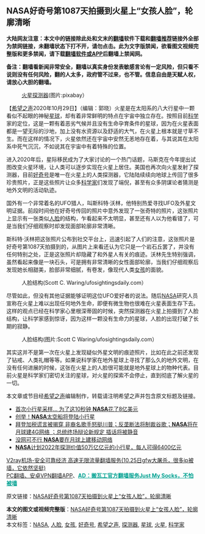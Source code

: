  <h2>NASA好奇号第1087天拍摄到火星上“女孩人脸”，轮廓清晰</h2> <p class="notice"><b>大陆网友注意：本文中的链接除此处和文末的<a href="https://github.com/bannedbook/fanqiang" >翻墙</a>软件下载和<a href="https://github.com/killgcd/justmysocks/blob/master/README.md">翻墙推荐</a>链接外全部为禁网链接，未翻墙状态下打不开，请勿点击。此为文字版禁闻，欲看图文视频完整版和更多禁闻，请下载<a href="https://github.com/bannedbook/fanqiang">翻墙软件或APP</a>后翻墙上禁闻网。</p><p>备注：翻墙看新闻非常安全，翻墙以真实身份发表敏感言论有一定风险，但只看不说则没有任何风险，翻的人太多，政府管不过来，也不管。信息自由是天赋人权，请放心大胆的翻墙。</b></p>  <div class="entry"> <figure><figcaption><a href="https://www.bannedbook.org/bnews/tag/%e7%81%ab%e6%98%9f/" class="st_tag internal_tag" rel="tag" title="标签 火星 下的日志">火星</a><a href="https://www.bannedbook.org/bnews/tag/%E6%8E%A2%E6%B5%8B%E5%99%A8/" class="st_tag internal_tag" rel="tag" title="标签 探测器 下的日志">探测器</a>(图片:pixabay）</figcaption></figure> <p>【<span class='wp_keywordlink_affiliate'><a href="https://www.soundofhope.org" title="希望之声" target="_blank">希望之声</a></span>2020年10月29日】（编辑：郭晓）火星是在太阳系的八大行星中一颗看似不起眼的神秘<a href="https://www.bannedbook.org/bnews/tag/%E6%98%9F%E7%90%83/" class="st_tag internal_tag" rel="tag" title="标签 星球 下的日志">星球</a>，却有着非常鲜明的特点在宇宙中独立存在。按照目前<span class='wp_keywordlink'><a href="https://www.bannedbook.org/forum11/topic309.html" title="禁片：“科学”的棍子" target="_blank">科学</a></span>家的定位，这是一颗有着恶劣气候并且没有生命孕育条件的星球，因为在火星表面都是一望无际的沙地，加上没有水资源以及舒适的大气，在火星上根本就是寸草不生。而在这样的情况下，火星依然还在宇宙中安然无恙地存在着，与其说其在太阳系中死气沉沉，不如说其在宇宙中有着特殊的位置。</p> <p></p>  <p>进入2020年后，星际移民成为了大家讨论的一个热门话题，马斯克在今年提出试图改变火星环境，让人类可以逐步实现在火星上居住。美国也再次向火星发射了探测器，目前<a href="https://www.bannedbook.org/bnews/tag/%E5%A5%BD%E5%A5%87%E5%8F%B7/" class="st_tag internal_tag" rel="tag" title="标签 好奇号 下的日志">好奇号</a>是唯一在火星上的人类探测器，它陆陆续续向地球上传回了很多珍贵照片，正是这些照片让众多<a href="https://www.bannedbook.org/bnews/tag/%e7%a7%91%e5%ad%a6%e5%ae%b6/" class="st_tag internal_tag" rel="tag" title="标签 科学家 下的日志">科学家</a>们发现了端倪，甚至有众多阴谋论者猜测是地外文明的活动轨迹。</p> <p>国外有一个非常着名的UFO猎人，叫斯科特·沃林，他特别热爱寻找UFO及外星文明证据。前段时间他在好奇号传回的照片中意外发现了一张奇特的照片，这张照片上显示有一张类似<a href="https://www.bannedbook.org/bnews/tag/%E4%BA%BA%E8%84%B8/" class="st_tag internal_tag" rel="tag" title="标签 人脸 下的日志">人脸</a>的结构，乍看起来不太明显，甚至还有人以为他看错了，可是当我们仔细观察时却发现面部轮廓非常清晰。</p>  <p>斯科特·沃林把这张照片公布到社交平台上，迅速引起了人们的注意，这张照片是好奇号第1087天拍摄到的，从图片上来看还认为它只是一个岩石丘罢了，并没有任何特别之处，正是这张照片却隐藏了和外星人有关的痕迹。沃林先生特别强调，虽然看起来像是一块石头，可是拥有非常清晰的女性面部轮廓，当我们仔细观察后发现她长相甜美，脸部非常细腻，有卷发，像现代人类<a href="https://www.bannedbook.org/bnews/tag/%e5%a5%b3%e5%ad%a9/" class="st_tag internal_tag" rel="tag" title="标签 女孩 下的日志">女孩</a>的面貌。</p> <figure><figcaption>人脸结构(Scott C. Waring/ufosightingsdaily.com）</figcaption></figure> <p>尽管如此，但没有其他证据能够证明这位UFO爱好者的说法。随后<a href="https://www.bannedbook.org/bnews/tag/nasa/" class="st_tag internal_tag" rel="tag" title="标签 NASA 下的日志">NASA</a>研究人员宣称在火星上难以出现任何地外生命，即便有微生物也很难在火星表面生存下去。这样的观点已经在科学家心里根深蒂固的时候，突然探测器在火星上拍摄到了人脸结构，让科学家感到惊讶，因为这样一颗没有生命力的星球，人脸的出现打破了长期的寂静。</p>  <figure><figcaption>人脸结构(图片:Scott C Waring/ufosightingsdaily.com）</figcaption></figure> <p>其实这并不是第一次在火星上发现疑似外星文明的痕迹照片，比如在此之前还发现了钻戒、人类礼帽等等。如果说科学家在地外星球上寻找了那么久的地外文明，在没有任何进展的时候，这张在火星上的人脸很可能就是地外星球上的物种代表。目前火星是科学家们密切关注的星球，对火星的探索不会停止，直到彻底了解火星的一切。</p> <p>本文章或节目经<a href="https://www.bannedbook.org/bnews/tag/%e5%b8%8c%e6%9c%9b%e4%b9%8b%e5%a3%b0/" class="st_tag internal_tag" rel="tag" title="标签 希望之声 下的日志">希望之声</a>编辑制作，转载请注明希望之声并包含原文标题及链接。</p>  <ul class='op-related-articles' title='相关阅读'> <li><a href='https://www.bannedbook.org/bnews/cnnews/20201024/1419541.html' target='_blank'>首次小行星采样… 为了这10秒钟 <b>NASA</b>花了8亿美元</a></li> <li><a href='https://www.bannedbook.org/bnews/funmedia/20201021/1417828.html' target='_blank'>创举！<b>NASA</b>太空船将登陆小行星</a></li> <li><a href='https://www.bannedbook.org/bnews/bannedvideo/20201021/1417625.html' target='_blank'>拜登加税谎言被揭穿 非裔名歌手怒挺川普；反垄断法将制裁谷歌；<b>NASA</b>将在月球建4G网络 ；总统终场辩论新规定 插话将被静音</a></li> <li><a href='https://www.bannedbook.org/bnews/funmedia/20201020/1417174.html' target='_blank'>没网可不行 <b>NASA</b>要在月球上建移动网络</a></li> <li><a href='https://www.bannedbook.org/bnews/comments/20201017/1415212.html' target='_blank'><b>NASA</b>计划2022年探测价值50万亿亿元的小行星，每人可得6400亿元</a></li> </ul> <p class="texttj"> <a href="https://www.bannedbook.org/forum23/topic22702.html" target="_blank">V2ray机场-安全可靠经济 高速无限流量翻墙服务(10.25日gfw大屠杀，很多ip被墙，它依然坚挺)</a><br/> <a href="https://github.com/bannedbook/fanqiang/wiki/%E7%A6%81%E9%97%BB%E7%BD%91%E5%AE%89%E5%8D%93%E7%BF%BB%E5%A2%99%E6%96%B0%E9%97%BBAPP" target="_blank">PC翻墙、安卓VPN翻墙APP</a>、<span onclick="window.open('https://github.com/killgcd/justmysocks/blob/master/README.md')" style="font-weight:bold;color:#00A191;cursor:pointer;text-decoration:underline;outline:none">AD：搬瓦工官方翻墙服务Just My Socks，不怕被墙</span></p><p>原文链接：<a class="src_link"  href="https://www.soundofhope.org/post/436057" target="_blank">NASA好奇号第1087天拍摄到火星上“女孩人脸”，轮廓清晰</a></p><a name='sharetosocial'></a>       <div><b>本文的图文或视频完整版</b>：<a href='https://www.bannedbook.org/bnews/comments/20201030/1422503.html'>NASA好奇号第1087天拍摄到火星上“女孩人脸”，轮廓清晰</a></div>  </div><!--END ENTRY--> <div class="postfooter"> <div>本文标签：<a href="https://www.bannedbook.org/bnews/tag/nasa/" rel="tag">NASA</a>, <a href="https://www.bannedbook.org/bnews/tag/%E4%BA%BA%E8%84%B8/" rel="tag">人脸</a>, <a href="https://www.bannedbook.org/bnews/tag/%e5%a5%b3%e5%ad%a9/" rel="tag">女孩</a>, <a href="https://www.bannedbook.org/bnews/tag/%E5%A5%BD%E5%A5%87%E5%8F%B7/" rel="tag">好奇号</a>, <a href="https://www.bannedbook.org/bnews/tag/%e5%b8%8c%e6%9c%9b%e4%b9%8b%e5%a3%b0/" rel="tag">希望之声</a>, <a href="https://www.bannedbook.org/bnews/tag/%E6%8E%A2%E6%B5%8B%E5%99%A8/" rel="tag">探测器</a>, <a href="https://www.bannedbook.org/bnews/tag/%E6%98%9F%E7%90%83/" rel="tag">星球</a>, <a href="https://www.bannedbook.org/bnews/tag/%e7%81%ab%e6%98%9f/" rel="tag">火星</a>, <a href="https://www.bannedbook.org/bnews/tag/%e7%a7%91%e5%ad%a6%e5%ae%b6/" rel="tag">科学家</a></div>  </div><!--END POSTFOOTER--> 